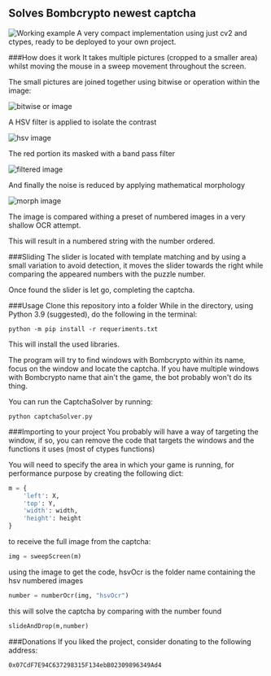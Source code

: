 ﻿## Solves Bombcrypto newest captcha
![Working example](https://i.imgur.com/2AqbIJO.gif)
A very compact implementation using just cv2 and ctypes, ready to be deployed to your own project.

###How does it work
It takes multiple pictures (cropped to a smaller area) whilst moving the mouse in a sweep movement throughout the screen.

The small pictures are joined together using bitwise or operation within the image:

![bitwise or image](https://i.imgur.com/yHlipeX.png)

A HSV filter is applied to isolate the contrast

![hsv image](https://i.imgur.com/i1c4Jlf.png)

The red portion its masked with a band pass filter

![filtered image](https://i.imgur.com/lx6YGcP.png)

And finally the noise is reduced by applying mathematical morphology

![morph image](https://i.imgur.com/dgTGPTG.png)

The image is compared withing a preset of numbered images in a very shallow OCR attempt.

This will result in a numbered string with the number ordered.

###Sliding
The slider is located with template matching and by using a small variation to avoid detection, it moves the slider towards the right while comparing the appeared numbers with the puzzle number.

Once found the slider is let go, completing the captcha.

###Usage
Clone this repository into a folder
While in the directory, using Python 3.9 (suggested), do the following in the terminal:

`python -m pip install -r requeriments.txt`

This will install the used libraries.

The program will try to find windows with Bombcrypto within its name, focus on the window and locate the captcha.
If you have multiple windows with Bombcrypto name that ain't the game, the bot probably won't do its thing.

You can run the CaptchaSolver by running:

`python captchaSolver.py`

###Importing to your project
You probably will have a way of targeting the window, if so, you can remove the code that targets the windows and the functions it uses (most of ctypes functions)

You will need to specify the area in which your game is running, for performance purpose by creating the following dict:
```python
m = {
    'left': X,
    'top': Y,
    'width': width,
    'height': height
}
```

to receive the full image from the captcha:

```python
img = sweepScreen(m)
```

using the image to get the code, hsvOcr is the folder name containing the hsv numbered images
```python
number = numberOcr(img, "hsvOcr")
```

this will solve the captcha by comparing with the number found
```python
slideAndDrop(m,number)
```

###Donations
If you liked the project, consider donating to the following address:

`0x07CdF7E94C637298315F134ebB02309896349Ad4`
